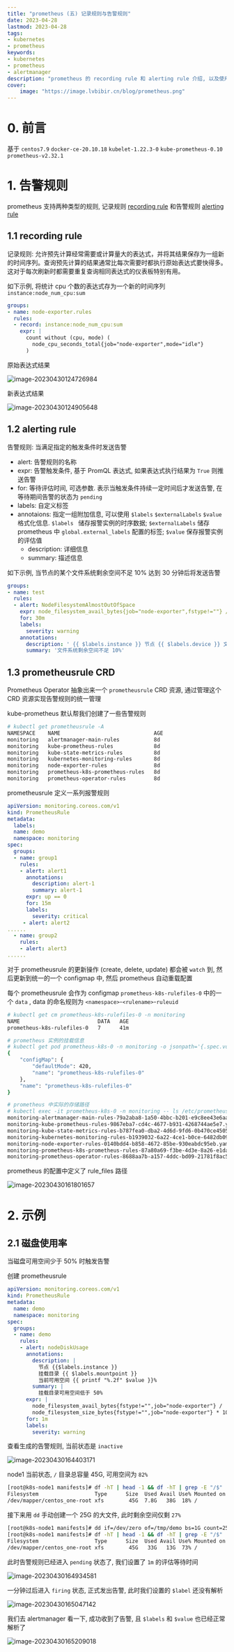 ```yaml
---
title: "prometheus (五) 记录规则与告警规则" 
date: 2023-04-28
lastmod: 2023-04-28
tags: 
- kubernetes
- prometheus
keywords:
- kubernetes
- prometheus
- alertmanager
description: "prometheus 的 recording rule 和 alerting rule 介绍, 以及使用 prometheusrule CRD 资源配置规则" 
cover:
    image: "https://image.lvbibir.cn/blog/prometheus.png"
---
```


# 0. 前言

基于 `centos7.9` `docker-ce-20.10.18` `kubelet-1.22.3-0` `kube-prometheus-0.10` `prometheus-v2.32.1`

# 1. 告警规则

prometheus 支持两种类型的规则, 记录规则 [recording rule](https://prometheus.io/docs/prometheus/latest/configuration/recording_rules/) 和告警规则 [alerting rule](https://prometheus.io/docs/prometheus/latest/configuration/alerting_rules/)

## 1.1 recording rule

记录规则: 允许预先计算经常需要或计算量大的表达式，并将其结果保存为一组新的时间序列。查询预先计算的结果通常比每次需要时都执行原始表达式要快得多。这对于每次刷新时都需要重复查询相同表达式的仪表板特别有用。

如下示例, 将统计 cpu 个数的表达式存为一个新的时间序列 `instance:node_num_cpu:sum`

```yaml
groups:
- name: node-exporter.rules   
  rules:
  - record: instance:node_num_cpu:sum
    expr: |
      count without (cpu, mode) (
        node_cpu_seconds_total{job="node-exporter",mode="idle"}
      )
```

原始表达式结果

![image-20230430124726984](https://image.lvbibir.cn/blog/image-20230430124726984.png)

新表达式结果

![image-20230430124905648](https://image.lvbibir.cn/blog/image-20230430124905648.png)

## 1.2 alerting rule

告警规则: 当满足指定的触发条件时发送告警

- alert: 告警规则的名称
- expr: 告警触发条件, 基于 PromQL 表达式, 如果表达式执行结果为 `True` 则推送告警
- for: 等待评估时间, 可选参数. 表示当触发条件持续一定时间后才发送告警, 在等待期间告警的状态为 `pending`
- labels: 自定义标签
- annotaions: 指定一组附加信息, 可以使用 `$labels` `$externalLabels` `$value` 格式化信息. `$labels ` 储存报警实例的时序数据; `$externalLabels` 储存 prometheus 中 `global.external_labels` 配置的标签; `$value` 保存报警实例的评估值
  - description: 详细信息
  - summary: 描述信息

如下示例, 当节点的某个文件系统剩余空间不足 10% 达到 30 分钟后将发送告警

```yaml
groups:
- name: test
  rules:
  - alert: NodeFilesystemAlmostOutOfSpace
    expr: node_filesystem_avail_bytes{job="node-exporter",fstype!=""} / node_filesystem_size_bytes{job="node-exporter",fstype!=""} * 100 < 10
    for: 30m
    labels:
      severity: warning
    annotations:
      description: ' {{ $labels.instance }} 节点 {{ $labels.device }} 文件系统剩余空间: {{ printf "%.2f" $value }}% '
      summary: '文件系统剩余空间不足 10%'
```

## 1.3 prometheusrule CRD

Prometheus Operator 抽象出来一个 `prometheusrule` CRD 资源, 通过管理这个 CRD 资源实现告警规则的统一管理

kube-prometheus 默认帮我们创建了一些告警规则

```bash
# kubectl get prometheusrule -A
NAMESPACE    NAME                              AGE
monitoring   alertmanager-main-rules           8d
monitoring   kube-prometheus-rules             8d
monitoring   kube-state-metrics-rules          8d
monitoring   kubernetes-monitoring-rules       8d
monitoring   node-exporter-rules               8d
monitoring   prometheus-k8s-prometheus-rules   8d
monitoring   prometheus-operator-rules         8d
```

prometheusrule 定义一系列报警规则

```yaml
apiVersion: monitoring.coreos.com/v1
kind: PrometheusRule
metadata:
  labels:
  name: demo
  namespace: monitoring
spec:
  groups:
  - name: group1
    rules:
    - alert: alert1
      annotations:
        description: alert-1
        summary: alert-1
      expr: up == 0
      for: 15m
      labels:
        severity: critical
     - alert: alert2
......
  - name: group2
    rules:
    - alert: alert3
......        
```

对于 prometheusrule 的更新操作 (create, delete, update) 都会被 `watch` 到, 然后更新到统一的一个 configmap 中, 然后 prometheus 自动重载配置

每个 prometheusrule 会作为 configmap `prometheus-k8s-rulefiles-0` 中的一个 `data` , data 的命名规则为 `<namespace>`-`<rulename>`-`ruleuid`

```bash
# kubectl get cm prometheus-k8s-rulefiles-0 -n monitoring
NAME                         DATA   AGE
prometheus-k8s-rulefiles-0   7      41m

# prometheus 实例的挂载信息
# kubectl get pod prometheus-k8s-0 -n monitoring -o jsonpath='{.spec.volumes[?(@.name=="prometheus-k8s-rulefiles-0")]}' | python -m json.tool
{
    "configMap": {
        "defaultMode": 420,
        "name": "prometheus-k8s-rulefiles-0"
    },
    "name": "prometheus-k8s-rulefiles-0"
}

# prometheus 中实际的存储路径
# kubectl exec -it prometheus-k8s-0 -n monitoring -- ls /etc/prometheus/rules/prometheus-k8s-rulefiles-0/
monitoring-alertmanager-main-rules-79a2aba8-1a50-4bbc-b201-e9c8ee43e6aa.yaml
monitoring-kube-prometheus-rules-9867eba7-cd4c-4677-b931-4268744ae5e7.yaml
monitoring-kube-state-metrics-rules-b787fea0-dba2-4d6d-9fd6-0b470ce45059.yaml
monitoring-kubernetes-monitoring-rules-b1939032-6a22-4ce1-b0ce-6482db094018.yaml
monitoring-node-exporter-rules-0140bdd4-b858-4672-85be-930eabdc95eb.yaml
monitoring-prometheus-k8s-prometheus-rules-87a80a69-f3be-4d3e-8a26-e1da2ade3a0a.yaml
monitoring-prometheus-operator-rules-8688aa7b-a157-4ddc-bd09-21781f8ac567.yaml
```

prometheus 的配置中定义了 rule_files 路径

![image-20230430161801657](https://image.lvbibir.cn/blog/image-20230430161801657.png)

# 2. 示例

## 2.1 磁盘使用率

当磁盘可用空间少于 50% 时触发告警

创建 prometheusrule

```yaml
apiVersion: monitoring.coreos.com/v1
kind: PrometheusRule
metadata:
  name: demo
  namespace: monitoring
spec:
  groups:
  - name: demo
    rules:
    - alert: nodeDiskUsage
      annotations:
        description: |
          节点 {{$labels.instance }}
          挂载目录 {{ $labels.mountpoint }}
          当前可用空间 {{ printf "%.2f" $value }}%
        summary: |
          挂载目录可用空间低于 50%
      expr: |
        node_filesystem_avail_bytes{fstype!="",job="node-exporter"} /
        node_filesystem_size_bytes{fstype!="",job="node-exporter"} * 100 < 50
      for: 1m
      labels:
        severity: warning
```

查看生成的告警规则, 当前状态是 `inactive`

![image-20230430164403171](https://image.lvbibir.cn/blog/image-20230430164403171.png)

node1 当前状态, `/` 目录总容量 45G, 可用空间为 `82%`

```bash
[root@k8s-node1 manifests]# df -hT | head -1 && df -hT | grep -E "/$"
Filesystem                  Type      Size  Used Avail Use% Mounted on
/dev/mapper/centos_one-root xfs        45G  7.8G   38G  18% /
```

接下来用 `dd` 手动创建一个 25G 的大文件, 此时剩余空间仅剩 `27%`

```bash
[root@k8s-node1 manifests]# dd if=/dev/zero of=/tmp/demo bs=1G count=25
[root@k8s-node1 manifests]# df -hT | head -1 && df -hT | grep -E "/$"
Filesystem                  Type      Size  Used Avail Use% Mounted on
/dev/mapper/centos_one-root xfs        45G   33G   13G  73% /
```

此时告警规则已经进入 `pending` 状态了, 我们设置了 `1m` 的评估等待时间

![image-20230430164934581](https://image.lvbibir.cn/blog/image-20230430164934581.png)

一分钟过后进入 `firing` 状态, 正式发出告警, 此时我们设置的 `$label` 还没有解析

![image-20230430165047142](https://image.lvbibir.cn/blog/image-20230430165047142.png)

我们去 alertmanager 看一下, 成功收到了告警, 且 `$labels` 和 `$value` 也已经正常解析了

![image-20230430165209018](https://image.lvbibir.cn/blog/image-20230430165209018.png)

